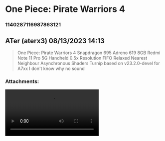 # One Piece: Pirate Warriors 4
### 1140287116987863121
## ATer (aterx3) 08/13/2023 14:13 

> One Piece: Pirate Warriors 4
> Snapdragon 695  Adreno 619 8GB Redmi Note 11 Pro 5G
> Handheld
> 0.5x Resolution 
> FIFO Relaxed
> Nearest Neighbour
> Asynchronous Shaders
> Turnip based on v23.2.0-devel for A7xx
> I don't know why no sound
### Attachments: 
![lv_0_20230813220818.mp4](https://yuzudiscordbackup.s3.us-west-2.amazonaws.com/files-media/1140287116987863121_lv_0_20230813220818.mp4)

